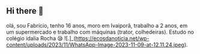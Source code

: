 ## Hi there 👋
olá, sou Fabrício, tenho 16 anos, moro em Ivaiporâ, trabalho a 2 anos, em um supermercado e trabalho com máquinas (trator, colhedeiras). Estudo no colégio idalia Rocha :sleepy:
![.]_(https://ecosdanoticia.net/wp-content/uploads/2023/11/WhatsApp-Image-2023-11-09-at-12.11.24.jpeg).
